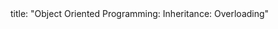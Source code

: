 <frontmatter>
title: "Object Oriented Programming: Inheritance: Overloading"
</frontmatter>

<include src="index-body.md" boilerplate />
